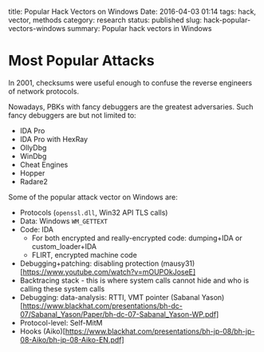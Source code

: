 title: Popular Hack Vectors on Windows
Date: 2016-04-03 01:14
tags: hack, vector, methods
category: research
status: published
slug: hack-popular-vectors-windows
summary: Popular hack vectors in Windows

Most Popular Attacks
====================

In 2001, checksums were useful enough to confuse the reverse engineers of
network protocols.

Nowadays, PBKs with fancy debuggers are the greatest adversaries. Such fancy
debuggers are but not limited to:

* IDA Pro
* IDA Pro with HexRay
* OllyDbg
* WinDbg
* Cheat Engines
* Hopper
* Radare2

Some of the popular attack vector on Windows are:
* Protocols (`openssl.dll`, Win32 API TLS calls)
* Data: Windows `WM_GETTEXT`
* Code: IDA
    * For both encrypted and really-encrypted code: dumping+IDA or
      custom_loader+IDA
    * FLIRT, encrypted machine code
* Debugging+patching: disabling protection (mausy31)[https://www.youtube.com/watch?v=mOUPOkJoseE]
* Backtracing stack - this is where system calls cannot hide and who is calling these system calls
* Debugging: data-analysis: RTTI, VMT pointer (Sabanal Yason)[https://www.blackhat.com/presentations/bh-dc-07/Sabanal_Yason/Paper/bh-dc-07-Sabanal_Yason-WP.pdf]
* Protocol-level: Self-MitM
* Hooks (Aiko)[https://www.blackhat.com/presentations/bh-jp-08/bh-jp-08-Aiko/bh-jp-08-Aiko-EN.pdf]

